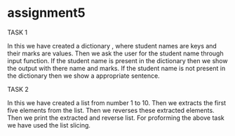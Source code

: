 # assignment5

TASK 1

In this we have created a dictionary , where student names are keys and their marks are values.
Then we ask the user for the student name through input function.
If the student name is present in the dictionary then we show the output with there name and marks.
If the student name is not present in the dictionary then we show a appropriate sentence.




TASK 2

In this we have created a list from number 1 to 10.
Then we extracts the first five elements from the list.
Then we  reverses these extracted elements.
Then we print the extracted and reverse list.
For proforming the above task we have used the list slicing.
